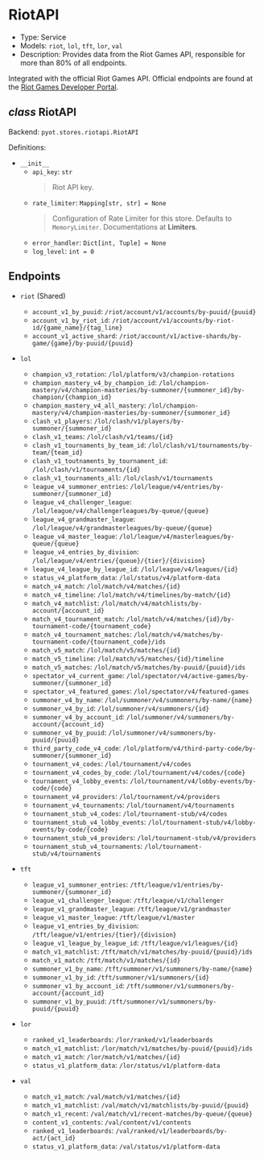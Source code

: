 # RiotAPI

- Type: Service
- Models: `riot`, `lol`, `tft`, `lor`, `val`
- Description: Provides data from the Riot Games API, responsible for more than 80% of all endpoints. 

Integrated with the official Riot Games API. Official endpoints are found at the [Riot Games Developer Portal](https://developer.riotgames.com/). 

## _class_ RiotAPI

Backend: `pyot.stores.riotapi.RiotAPI`

Definitions:

* `__init__`
  * `api_key`: `str`
    > Riot API key.
  * `rate_limiter`: `Mapping[str, str] = None`
    > Configuration of Rate Limiter for this store. Defaults to `MemoryLimiter`. Documentations at **Limiters**.
  * `error_handler`: `Dict[int, Tuple] = None`
  * `log_level`: `int = 0`

## Endpoints

* `riot` (Shared)
  * `account_v1_by_puuid`: `/riot/account/v1/accounts/by-puuid/{puuid}`
  * `account_v1_by_riot_id`: `/riot/account/v1/accounts/by-riot-id/{game_name}/{tag_line}`
  * `account_v1_active_shard`: `/riot/account/v1/active-shards/by-game/{game}/by-puuid/{puuid}`

* `lol`
  * `champion_v3_rotation`: `/lol/platform/v3/champion-rotations`
  * `champion_mastery_v4_by_champion_id`: `/lol/champion-mastery/v4/champion-masteries/by-summoner/{summoner_id}/by-champion/{champion_id}`
  * `champion_mastery_v4_all_mastery`: `/lol/champion-mastery/v4/champion-masteries/by-summoner/{summoner_id}`
  * `clash_v1_players`: `/lol/clash/v1/players/by-summoner/{summoner_id}`
  * `clash_v1_teams`: `/lol/clash/v1/teams/{id}`
  * `clash_v1_tournaments_by_team_id`: `/lol/clash/v1/tournaments/by-team/{team_id}`
  * `clash_v1_toutnaments_by_tournament_id`: `/lol/clash/v1/tournaments/{id}`
  * `clash_v1_tournaments_all`: `/lol/clash/v1/tournaments`
  * `league_v4_summoner_entries`: `/lol/league/v4/entries/by-summoner/{summoner_id}`
  * `league_v4_challenger_league`: `/lol/league/v4/challengerleagues/by-queue/{queue}`
  * `league_v4_grandmaster_league`: `/lol/league/v4/grandmasterleagues/by-queue/{queue}`
  * `league_v4_master_league`: `/lol/league/v4/masterleagues/by-queue/{queue}`
  * `league_v4_entries_by_division`: `/lol/league/v4/entries/{queue}/{tier}/{division}`
  * `league_v4_league_by_league_id`: `/lol/league/v4/leagues/{id}`
  * `status_v4_platform_data`: `/lol/status/v4/platform-data`
  * `match_v4_match`: `/lol/match/v4/matches/{id}`
  * `match_v4_timeline`: `/lol/match/v4/timelines/by-match/{id}`
  * `match_v4_matchlist`: `/lol/match/v4/matchlists/by-account/{account_id}`
  * `match_v4_tournament_match`: `/lol/match/v4/matches/{id}/by-tournament-code/{tournament_code}`
  * `match_v4_tournament_matches`: `/lol/match/v4/matches/by-tournament-code/{tournament_code}/ids`
  * `match_v5_match`: `/lol/match/v5/matches/{id}`
  * `match_v5_timeline`: `/lol/match/v5/matches/{id}/timeline`
  * `match_v5_matches`: `/lol/match/v5/matches/by-puuid/{puuid}/ids`
  * `spectator_v4_current_game`: `/lol/spectator/v4/active-games/by-summoner/{summoner_id}`
  * `spectator_v4_featured_games`: `/lol/spectator/v4/featured-games`
  * `summoner_v4_by_name`: `/lol/summoner/v4/summoners/by-name/{name}`
  * `summoner_v4_by_id`: `/lol/summoner/v4/summoners/{id}`
  * `summoner_v4_by_account_id`: `/lol/summoner/v4/summoners/by-account/{account_id}`
  * `summoner_v4_by_puuid`: `/lol/summoner/v4/summoners/by-puuid/{puuid}`
  * `third_party_code_v4_code`: `/lol/platform/v4/third-party-code/by-summoner/{summoner_id}`
  * `tournament_v4_codes`: `/lol/tournament/v4/codes`
  * `tournament_v4_codes_by_code`: `/lol/tournament/v4/codes/{code}`
  * `tournament_v4_lobby_events`: `/lol/tournament/v4/lobby-events/by-code/{code}`
  * `tournament_v4_providers`: `/lol/tournament/v4/providers`
  * `tournament_v4_tournaments`: `/lol/tournament/v4/tournaments`
  * `tournament_stub_v4_codes`: `/lol/tournament-stub/v4/codes`
  * `tournament_stub_v4_lobby_events`: `/lol/tournament-stub/v4/lobby-events/by-code/{code}`
  * `tournament_stub_v4_providers`: `/lol/tournament-stub/v4/providers`
  * `tournament_stub_v4_tournaments`: `/lol/tournament-stub/v4/tournaments`

* `tft`
  * `league_v1_summoner_entries`: `/tft/league/v1/entries/by-summoner/{summoner_id}`
  * `league_v1_challenger_league`: `/tft/league/v1/challenger`
  * `league_v1_grandmaster_league`: `/tft/league/v1/grandmaster`
  * `league_v1_master_league`: `/tft/league/v1/master`
  * `league_v1_entries_by_division`: `/tft/league/v1/entries/{tier}/{division}`
  * `league_v1_league_by_league_id`: `/tft/league/v1/leagues/{id}`
  * `match_v1_matchlist`: `/tft/match/v1/matches/by-puuid/{puuid}/ids`
  * `match_v1_match`: `/tft/match/v1/matches/{id}`
  * `summoner_v1_by_name`: `/tft/summoner/v1/summoners/by-name/{name}`
  * `summoner_v1_by_id`: `/tft/summoner/v1/summoners/{id}`
  * `summoner_v1_by_account_id`: `/tft/summoner/v1/summoners/by-account/{account_id}`
  * `summoner_v1_by_puuid`: `/tft/summoner/v1/summoners/by-puuid/{puuid}`

* `lor`
  * `ranked_v1_leaderboards`: `/lor/ranked/v1/leaderboards`
  * `match_v1_matchlist`: `/lor/match/v1/matches/by-puuid/{puuid}/ids`
  * `match_v1_match`: `/lor/match/v1/matches/{id}`
  * `status_v1_platform_data`: `/lor/status/v1/platform-data`

* `val`
  * `match_v1_match`: `/val/match/v1/matches/{id}`
  * `match_v1_matchlist`: `/val/match/v1/matchlists/by-puuid/{puuid}`
  * `match_v1_recent`: `/val/match/v1/recent-matches/by-queue/{queue}`
  * `content_v1_contents`: `/val/content/v1/contents`
  * `ranked_v1_leaderboards`: `/val/ranked/v1/leaderboards/by-act/{act_id}`
  * `status_v1_platform_data`: `/val/status/v1/platform-data`

